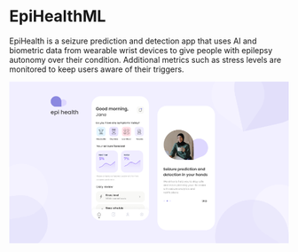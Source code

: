 # EpiHealthML

EpiHealth is a seizure prediction and detection app that uses AI and biometric data from wearable wrist devices to give people with epilepsy autonomy over their condition. Additional metrics such as stress levels are monitored to keep users aware of their triggers.

![epi health app](https://github.com/EpiHealthApp/EpiHealthML/blob/main/Branding/cover_ad_small.png?raw=true|width=200px])
